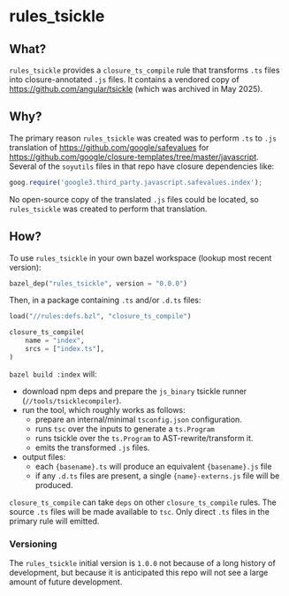 # rules_tsickle

## What?

`rules_tsickle` provides a `closure_ts_compile` rule that transforms `.ts` files
into closure-annotated `.js` files.  It contains a vendored copy of
<https://github.com/angular/tsickle> (which was archived in May 2025).

## Why?

The primary reason `rules_tsickle` was created was to perform `.ts` to `.js`
translation of <https://github.com/google/safevalues> for
<https://github.com/google/closure-templates/tree/master/javascript>.  Several
of the `soyutils` files in that repo have closure dependencies like:

```js
goog.require('google3.third_party.javascript.safevalues.index');
```

No open-source copy of the translated `.js` files could be located, so
`rules_tsickle` was created to perform that translation.

## How?

To use `rules_tsickle` in your own bazel workspace (lookup most recent version):

```py
bazel_dep("rules_tsickle", version = "0.0.0")
```

Then, in a package containing `.ts` and/or `.d.ts` files:

```py
load("//rules:defs.bzl", "closure_ts_compile")

closure_ts_compile(
    name = "index",
    srcs = ["index.ts"],
)
```

`bazel build :index` will:

- download npm deps and prepare the `js_binary` tsickle runner
  (`//tools/tsicklecompiler`).
- run the tool, which roughly works as follows:
  - prepare an internal/minimal `tsconfig.json` configuration.
  - runs `tsc` over the inputs to generate a `ts.Program`
  - runs tsickle over the `ts.Program` to AST-rewrite/transform it.
  - emits the transformed `.js` files.
- output files:
  - each `{basename}.ts` will produce an equivalent `{basename}.js` file
  - if any `.d.ts` files are present, a single `{name}-externs.js` file will be
    produced.

`closure_ts_compile` can take `deps` on other `closure_ts_compile` rules.  The
source `.ts` files will be made available to `tsc`.  Only direct `.ts` files in
the primary rule will emitted.

### Versioning

The `rules_tsickle` initial version is `1.0.0` not because of a long history of
development, but because it is anticipated this repo will not see a large amount
of future development.
